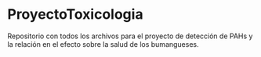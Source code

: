 # ProyectoToxicologia
Repositorio con todos los archivos para el proyecto de detección de PAHs y la relación en el efecto sobre la salud de los bumangueses.
